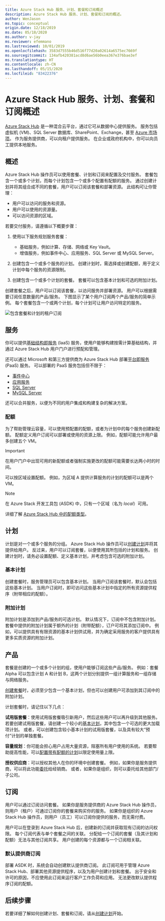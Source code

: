 ```yaml
---
title: Azure Stack Hub 服务、计划、套餐和订阅概述
description: Azure Stack Hub 服务、计划、套餐和订阅的概述。
author: WenJason
ms.topic: conceptual
origin.date: 12/18/2019
ms.date: 05/18/2020
ms.author: v-jay
ms.reviewer: efemmano
ms.lastreviewed: 10/01/2019
ms.openlocfilehash: 3583d7555b46d516f77d20a02614a6575ec7669f
ms.sourcegitcommit: 134afb420381acd8d6ae56b0eea367e376bae3ef
ms.translationtype: HT
ms.contentlocale: zh-CN
ms.lasthandoff: 05/15/2020
ms.locfileid: "83422376"
---
```

# <a name="azure-stack-hub-services-plans-offers-subscriptions-overview"></a>Azure Stack Hub 服务、计划、套餐和订阅概述

[Azure Stack Hub](azure-stack-overview.md) 是一种混合云平台，通过它可从数据中心提供服务。 服务包括虚拟机 (VM)、SQL Server 数据库、SharePoint、Exchange，甚至 [Azure 市场项](azure-stack-marketplace-azure-items.md)。 作为服务提供商，可以向租户提供服务。 在企业或政府机构中，你可以向员工提供本地服务。

## <a name="overview"></a>概述

Azure Stack Hub 操作员可以使用套餐、计划和订阅来配置及交付服务。 套餐包含一个或多个计划，而每个计划包含一个或多个配置有配额的服务。 通过创建计划并将其组合成不同的套餐，用户可以订阅该套餐和部署资源。 此结构可让你管理：

- 用户可以访问的服务和资源。
- 用户可以使用的资源量。
- 可以访问资源的区域。

若要交付服务，请遵循以下概要步骤：

1. 使用以下服务规划服务套餐：

   - 基础服务，例如计算、存储、网络或 Key Vault。
   - 增值服务，例如事件中心、应用服务、SQL Server 或 MySQL Server。

2. 创建包含一个或多个服务的计划。 创建计划时，需选择或创建配额，用于定义计划中每个服务的资源限制。
3. 创建包含一个或多个计划的套餐。 套餐可以包含基本计划和可选的附加计划。

创建套餐之后，用户可以订阅该套餐，以访问服务并部署资源。 用户可以根据需要订阅任意数量的产品/服务。 下图显示了某个用户订阅两个产品/服务的简单示例。 每个套餐包含一个或两个计划，每个计划可让用户访问特定的服务。

![包含套餐和计划的租户订阅](media/azure-stack-key-features/image4.png)

## <a name="services"></a>服务

你可以提供[基础结构即服务](https://azure.microsoft.com/overview/what-is-iaas/) (IaaS) 服务，使用户能够构建按需计算基础结构，并通过 Azure Stack Hub 用户门户进行预配和管理。

还可以通过 Microsoft 和第三方提供商为 Azure Stack Hub 部署[平台即服务](https://azure.microsoft.com/overview/what-is-paas/) (PaaS) 服务。 可以部署的 PaaS 服务包括但不限于：

- [事件中心](event-hubs-rp-overview.md)
- [应用服务](azure-stack-app-service-overview.md)
- [SQL Server](azure-stack-sql-resource-provider-deploy.md)
- [MySQL Server](azure-stack-mysql-resource-provider-deploy.md)

还可以合并服务，以便为不同的用户集成和构建复杂的解决方案。

### <a name="quotas"></a>配额

为了帮助管理云容量，可以使用预配置的配额，或者为计划中的每个服务创建新配额。 配额定义用户订阅可以部署或使用的资源上限。 例如，配额可能允许用户最多创建五个 VM。

> [!IMPORTANT]
> 在用户门户中出现可用的新配额或者强制实施更改的配额可能需要长达两小时的时间。

可以按区域设置配额。 例如，为区域 A 提供计算服务的计划的配额可以是两个 VM。

>[!NOTE]
>在 Azure Stack 开发工具包 (ASDK) 中，只有一个区域（名为 *local*）可用。

详细了解 [Azure Stack Hub 中的配额类型](azure-stack-quota-types.md)。

## <a name="plans"></a>计划

计划是对一个或多个服务的分组。 Azure Stack Hub 操作员可以[创建计划](azure-stack-create-plan.md)并将其提供给用户。 反过来，用户可以订阅套餐，以便使用其所包括的计划和服务。 创建计划时，请务必设置配额、定义基本计划，并考虑包含可选的附加计划。

### <a name="base-plan"></a>基本计划

创建套餐时，服务管理员可以包含基本计划。 当用户订阅该套餐时，默认会包括这些基本计划。 当用户订阅时，即可访问这些基本计划中指定的所有资源提供程序（附带相应的配额）。

### <a name="add-on-plans"></a>附加计划

附加计划是添加到产品/服务的可选计划。 默认情况下，订阅中不包含附加计划。 套餐中提供的附加计划属于额外的计划（附带配额），订户可将其添加订阅中。 例如，可以提供具有有限资源的基本计划供试用，并为确定采用服务的客户提供具有更多实质资源的附加计划。

## <a name="offers"></a>产品

套餐是创建的一个或多个计划的组，使用户能够订阅这些产品/服务。 例如：套餐 Alpha 可以包含计划 A 和计划 B，这两个计划分别提供一组计算服务和一组存储与网络服务。

[创建套餐](azure-stack-create-offer.md)时，必须至少包含一个基本计划，但也可以创建用户可添加到其订阅中的附加计划。

计划套餐时，请记住以下几点：

**试用版套餐**：使用试用版套餐吸引新用户，然后这些用户可以再升级到其他服务。 若要创建试用版套餐，请创建一个较小的[基本计划](service-plan-offer-subscription-overview.md#base-plan)，其中包含一个可选的更大加载项计划。 或者，可以创建包含较小基本计划的试用版套餐，以及具有较大“预付”计划的单独套餐。

**容量规划**：你可能会担心用户占用大量资源，阻塞所有用户使用的系统。 若要帮助提高性能，可以[配置带有配额的计划](service-plan-offer-subscription-overview.md#plans)以限定使用量上限。

**授权供应商**：可以授权其他人在你的环境中创建套餐。 例如，如果你是服务提供商，可以将此功能[委托](azure-stack-delegated-provider.md)给经销商。 或者，如果你是组织，则可以委托给其他部门/子公司。

## <a name="subscriptions"></a>订阅

用户可以通过订阅访问套餐。 如果你是服务提供商的 Azure Stack Hub 操作员，则用户（租户）可通过订阅你的套餐来购买你的服务。 如果你是组织的 Azure Stack Hub 操作员，则用户（员工）可以订阅你提供的服务，而无需付费。

用户可以在登录到 Azure Stack Hub 后，创建新的订阅并获取现有订阅的访问权限。 每个订阅代表与单个套餐之间的关联。 分配给一个订阅的套餐（及其计划和配额）无法与其他订阅共享。 用户创建的每个资源都与一个订阅相关联。

### <a name="default-provider-subscription"></a>默认提供商订阅

部署 ASDK 时，系统会自动创建默认提供商订阅。 此订阅可用于管理 Azure Stack Hub、部署其他资源提供程序，以及为用户创建计划和套餐。 出于安全和许可的原因，不应使用此订阅来运行客户工作负荷和应用。 无法更改默认提供程序订阅的配额。

## <a name="next-steps"></a>后续步骤

若要详细了解如何创建计划、套餐和订阅，请从[创建计划](azure-stack-create-plan.md)开始。
